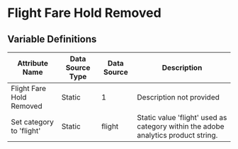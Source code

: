 # Flight Fare Hold Removed

### 

## Variable Definitions

| Attribute Name|Data Source Type|Data Source|Description|
| --- | --- | --- | --- |
|Flight Fare Hold Removed|Static|1|Description not provided|
|Set category to 'flight'|Static|flight|Static value 'flight' used as category within the adobe analytics product string.|



